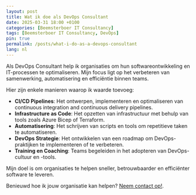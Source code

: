 ```yaml
---
layout: post
title: Wat ik doe als DevOps Consultant
date: 2025-03-31 18:00 +0100
categories: [Beemsterboer IT Consultancy]
tags: [Beemsterboer IT Consultancy, DevOps]
pin: true
permalink: /posts/what-i-do-as-a-devops-consultant
lang: nl
---
```


Als DevOps Consultant help ik organisaties om hun softwareontwikkeling en IT-processen te optimaliseren. Mijn focus ligt op het verbeteren van samenwerking, automatisering en efficiëntie binnen teams. 

Hier zijn enkele manieren waarop ik waarde toevoeg:

- **CI/CD Pipelines**: Het ontwerpen, implementeren en optimaliseren van continuous integration and continuous delivery pipelines.
- **Infrastructure as Code**: Het opzetten van infrastructuur met behulp van tools zoals Azure Bicep of Terraform.
- **Automatisering**: Het schrijven van scripts en tools om repetitieve taken te automatiseren.
- **DevOps Strategie**: Het ontwikkelen van een roadmap om DevOps-praktijken te implementeren of te verbeteren.
- **Training en Coaching**: Teams begeleiden in het adopteren van DevOps-cultuur en -tools.

Mijn doel is om organisaties te helpen sneller, betrouwbaarder en efficiënter software te leveren. 

Benieuwd hoe ik jouw organisatie kan helpen? [Neem contact op!](mailto:info@mikebeemsterboer.nl).